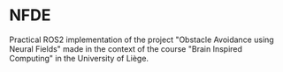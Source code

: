 # NFDE
Practical ROS2 implementation of the project "Obstacle Avoidance using Neural Fields" made in the context of the course "Brain Inspired Computing" in the University of Liège. 
